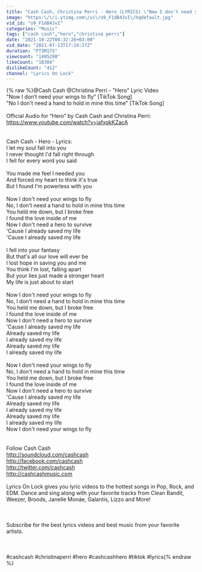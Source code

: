 ```yaml
---
title: "Cash Cash, Christina Perri - Hero (LYRICS) \"Now I don't need your wings to fly\" [TikTok Song]"
image: "https:\/\/i.ytimg.com\/vi\/o9_F1dB4JvI\/hqdefault.jpg"
vid_id: "o9_F1dB4JvI"
categories: "Music"
tags: ["cash cash","hero","christina perri"]
date: "2021-10-22T08:32:26+03:00"
vid_date: "2021-07-13T17:14:27Z"
duration: "PT3M17S"
viewcount: "1405298"
likeCount: "18304"
dislikeCount: "412"
channel: "Lyrics On Lock"
---
```

{% raw %}​@Cash Cash @Christina Perri - &quot;Hero&quot; Lyric Video<br />&quot;Now I don’t need your wings to fly” [TikTok Song]<br />&quot;No I don't need a hand to hold in mine this time&quot; [TikTok Song]<br /><br />Official Audio for “Hero” by Cash Cash and Christina Perri: <br /><a rel="nofollow" target="blank" href="https://www.youtube.com/watch?v=iafxqkKZacA">https://www.youtube.com/watch?v=iafxqkKZacA</a><br /><br /><br />Cash Cash - Hero - Lyrics:<br />I let my soul fall into you<br />I never thought I'd fall right through<br />I fell for every word you said<br /><br />You made me feel I needed you<br />And forced my heart to think it's true<br />But I found I'm powerless with you<br /><br />Now I don't need your wings to fly<br />No, I don't need a hand to hold in mine this time<br />You held me down, but I broke free<br />I found the love inside of me<br />Now I don't need a hero to survive<br />'Cause I already saved my life<br />'Cause I already saved my life<br /><br />I fell into your fantasy<br />But that's all our love will ever be<br />I lost hope in saving you and me<br />You think I'm lost, falling apart<br />But your lies just made a stronger heart<br />My life is just about to start<br /><br />Now I don't need your wings to fly<br />No, I don't need a hand to hold in mine this time<br />You held me down, but I broke free<br />I found the love inside of me<br />Now I don't need a hero to survive<br />'Cause I already saved my life<br />Already saved my life<br />I already saved my life<br />Already saved my life<br />I already saved my life<br /><br />Now I don't need your wings to fly<br />No, I don't need a hand to hold in mine this time<br />You held me down, but I broke free<br />I found the love inside of me<br />Now I don't need a hero to survive<br />'Cause I already saved my life<br />Already saved my life<br />I already saved my life<br />Already saved my life<br />I already saved my life<br />Now I don't need your wings to fly<br /><br /><br />Follow Cash Cash<br /><a rel="nofollow" target="blank" href="http://soundcloud.com/cashcash">http://soundcloud.com/cashcash</a><br /><a rel="nofollow" target="blank" href="http://facebook.com/cashcash">http://facebook.com/cashcash</a><br /><a rel="nofollow" target="blank" href="http://twitter.com/cashcash">http://twitter.com/cashcash</a><br /><a rel="nofollow" target="blank" href="http://cashcashmusic.com">http://cashcashmusic.com</a><br /><br />Lyrics On Lock gives you lyric videos to the hottest songs in Pop, Rock, and EDM. Dance and sing along with your favorite tracks from Clean Bandit, Weezer, Broods, Janelle Monáe, Galantis, Lizzo and More! <br /><br /><br /><br />Subscribe for the best lyrics videos and best music from your favorite artists.<br /><br /><br /><br />#cashcash #christinaperri #hero #cashcashhero #tiktok #lyrics{% endraw %}
